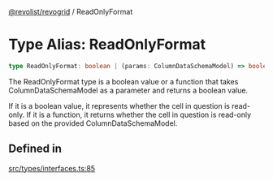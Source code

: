 [@revolist/revogrid](README.md) / ReadOnlyFormat

# Type Alias: ReadOnlyFormat

```ts
type ReadOnlyFormat: boolean | (params: ColumnDataSchemaModel) => boolean;
```

The ReadOnlyFormat type is a boolean value or a function that takes ColumnDataSchemaModel
as a parameter and returns a boolean value.

If it is a boolean value, it represents whether the cell in question is read-only.
If it is a function, it returns whether the cell in question is read-only based on the provided
ColumnDataSchemaModel.

## Defined in

[src/types/interfaces.ts:85](https://github.com/revolist/revogrid/blob/a4b231d71029faeb28d2b2f5098e6a96aa320bc0/src/types/interfaces.ts#L85)
